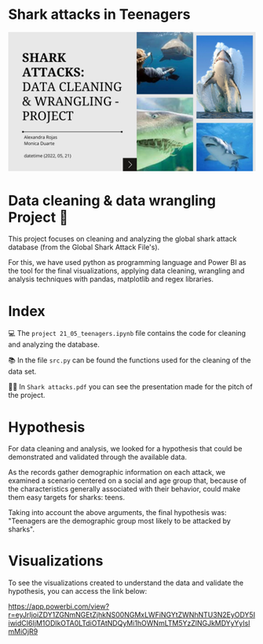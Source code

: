 # Shark attacks in Teenagers
![cover](shark_cover.png)


# Data cleaning & data wrangling Project 🦈

This project focuses on cleaning and analyzing the global shark attack database (from the Global Shark Attack File's). 

For this, we have used python as programming language and Power BI as the tool for the final visualizations, applying data cleaning, wrangling and analysis techniques with pandas, matplotlib and  regex libraries.

# Index

💻 The `project 21_05_teenagers.ipynb` file contains the code for cleaning and analyzing the database.

📚 In the file `src.py` can be found the functions used for the cleaning of the data set.

👩‍🏫 In `Shark attacks.pdf` you can see the presentation made for the pitch of the project. 

# Hypothesis

For data cleaning and analysis, we looked for a hypothesis that could be demonstrated and validated through the available data. 

As the records gather demographic information on each attack, we examined a scenario centered on a social and age group that, because of the characteristics generally associated with their behavior, could make them easy targets for sharks:  teens. 

Taking into account the above arguments, the final hypothesis was:
"Teenagers are the demographic group most likely to be attacked by sharks".

# Visualizations

To see the visualizations created to understand the data and validate the hypothesis, you can access the link below: 

https://app.powerbi.com/view?r=eyJrIjoiZDY1ZGNmNGEtZjhkNS00NGMxLWFiNGYtZWNhNTU3N2EyODY5IiwidCI6IjM1ODlkOTA0LTdiOTAtNDQyMi1hOWNmLTM5YzZlNGJkMDYyYyIsImMiOjR9
